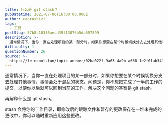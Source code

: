 ```yaml
---
title: 什么是 git stash？
pubDatetime: 2021-07-06T16:00:00.000Z
author: caorushizi
tags:
  - 工具
postSlug: 57b8c103f0aecd39f13076b5da657899
description: >-
  通常情况下，当你一直在处理项目的某一部分时，如果你想要在某个时候切换分支去处理其他事情，事情会处于混乱的状态。问题是，你不想把完成了一半的工作的提交，以便你以后就可以回到当前的工作。解决这个问题的答案
difficulty: 1
questionNumber: 26
source: >-
  https://fe.ecool.fun/topic-answer/02ba022f-9a63-4a9b-a668-1e2f01ab3493?orderBy=updateTime&order=desc&tagId=29
---
```


通常情况下，当你一直在处理项目的某一部分时，如果你想要在某个时候切换分支去处理其他事情，事情会处于混乱的状态。问题是，你不想把完成了一半的工作的提交，以便你以后就可以回到当前的工作。解决这个问题的答案是 git stash。

再解释什么是 git stash。

stash 会将你的工作目录，即修改后的跟踪文件和暂存的更改保存在一堆未完成的更改中，你可以随时重新应用这些更改。
